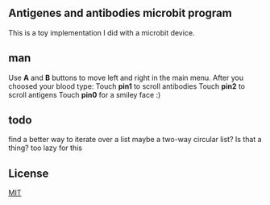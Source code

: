## Antigenes and antibodies microbit program
This is a toy implementation I did with a microbit device.

## man
Use **A** and **B** buttons to move left and right in the main menu.
After you choosed your blood type:
Touch **pin1** to scroll antibodies
Touch **pin2** to scroll antigens
Touch **pin0** for a smiley face :)

## todo
find a better way to iterate over a list
maybe a two-way circular list? Is that a thing?
too lazy for this

## License
[MIT](https://opensource.org/licenses/MIT)
